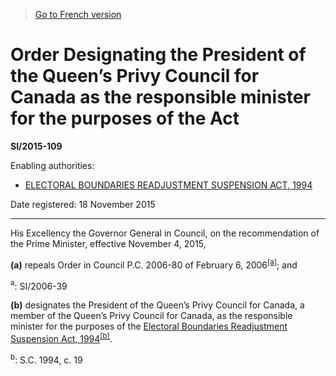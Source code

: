 > [Go to French version](/fr/Règlements/Textes%20réglementaires/2015/109.md)

# Order Designating the President of the Queen’s Privy Council for Canada as the responsible minister for the purposes of the Act

**SI/2015-109**

Enabling authorities: 
- [ELECTORAL BOUNDARIES READJUSTMENT SUSPENSION ACT, 1994](/en/Acts/Statutes%20of%20Canada/1994/c.%2019.md)

Date registered: 18 November 2015

----------

His Excellency the Governor General in Council, on the recommendation of the Prime Minister, effective November 4, 2015,

**(a)** repeals Order in Council P.C. 2006-80 of February 6, 2006<sup><a href='#fn_81000-2-1107-E_hq_16217'>[a]</a></sup>; and

<a name='fn_81000-2-1107-E_hq_16217'><sup>a</sup></a>: SI/2006-39<br />



**(b)** designates the President of the Queen’s Privy Council for Canada, a member of the Queen’s Privy Council for Canada, as the responsible minister for the purposes of the [Electoral Boundaries Readjustment Suspension Act, 1994](/en/Acts/Statutes%20of%20Canada/1994/c.%2019.md)<sup><a href='#fn_81000-3-1133-E_hq_16240'>[b]</a></sup>.

<a name='fn_81000-3-1133-E_hq_16240'><sup>b</sup></a>: S.C. 1994, c. 19<br />




